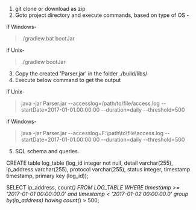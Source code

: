 1. git clone or download as zip
2. Goto project directory and execute commands, based on type of OS -

if Windows-  
>./gradlew.bat bootJar

if Unix- 
>./gradlew bootJar

3. Copy the created 'Parser.jar' in the folder ./build/libs/
4. Execute below command to get the output

if Unix-
>java -jar Parser.jar --accesslog=/path/to/file/access.log --startDate=2017-01-01.00:00:00 --duration=daily --threshold=500

if Windows-
>java -jar Parser.jar --accesslog=F:\\path\to\file\access.log --startDate=2017-01-01.00:00:00 --duration=daily --threshold=500


5. SQL schema and queries.

CREATE table log_table (log_id integer not null, detail varchar(255), ip_address varchar(255), protocol varchar(255), status integer, timestamp timestamp, primary key (log_id));

SELECT ip_address, count(*) FROM LOG_TABLE WHERE timestamp >= '2017-01-01 00:00:00.0' and timestamp < '2017-01-02 00:00:00.0' group by(ip_address) having count(*) > 500;
